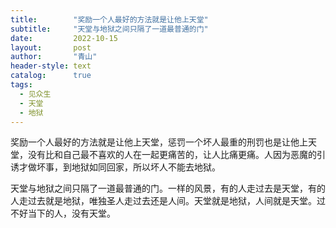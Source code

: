 ```yaml
---
title:        "奖励一个人最好的方法就是让他上天堂"
subtitle:     "天堂与地狱之间只隔了一道最普通的门"
date:         2022-10-15
layout:       post
author:       "青山"
header-style: text
catalog:      true
tags:
  - 见众生
  - 天堂
  - 地狱
---
```


奖励一个人最好的方法就是让他上天堂，惩罚一个坏人最重的刑罚也是让他上天堂，没有比和自己最不喜欢的人在一起更痛苦的，让人比痛更痛。人因为恶魔的引诱才做坏事，到地狱如同回家，所以坏人不能去地狱。

天堂与地狱之间只隔了一道最普通的门。一样的风景，有的人走过去是天堂，有的人走过去就是地狱，唯独圣人走过去还是人间。天堂就是地狱，人间就是天堂。过不好当下的人，没有天堂。
